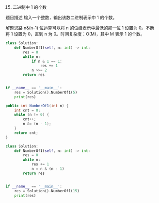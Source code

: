 15. 二进制中 1 的个数

题目描述
输入一个整数，输出该数二进制表示中 1 的个数。

解题思路
n&(n-1) 位运算可以将 n 的位级表示中最低的那一位 1 设置为 0。不断将 1 设置为 0，直到 n 为 0。时间复杂度：O(M)，其中 M 表示 1 的个数。
```python
class Solution:
    def NumberOf1(self, n: int) -> int:
        res = 0
        while n:
            if n & 1 == 1:
                res += 1
            n >>= 2
        return res


if __name__ == '__main__':
    res = Solution().NumberOf1(5)
    print(res)

```

```java
public int NumberOf1(int n) {
    int cnt = 0;
    while (n != 0) {
        cnt++;
        n &= (n - 1);
    }
    return cnt;
}
```

```python
class Solution:
    def NumberOf1(self, n: int) -> int:
        res = 0
        while n:
            res += 1
            n = n & (n - 1)
        return res


if __name__ == '__main__':
    res = Solution().NumberOf1(15)
    print(res)
```
